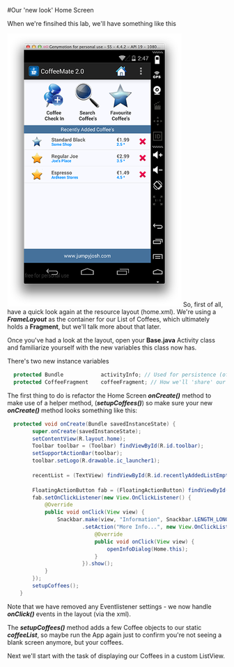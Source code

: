 #Our 'new look' Home Screen

When we're finsihed this lab, we'll have something like this

![](../img/lab0301.png)
So, first of all, have a quick look again at the resource layout (home.xml). We're using a <b><i>FrameLayout</i></b> as the container for our List of Coffees, which ultimately holds a <b>Fragment</b>, but we'll talk more about that later.

Once you've had a look at the layout, open your <b>Base.java</b> Activity class and familiarize yourself with the new variables this class now has. 

There's two new instance variables 

~~~java
  protected Bundle            activityInfo; // Used for persistence (of sorts)
  protected CoffeeFragment    coffeeFragment; // How we'll 'share' our List of Coffees between Activities
~~~

The first thing to do is refactor the Home Screen <b><i>onCreate()</i></b> method to make use of a helper method, (<b><i>setupCoffees()</i></b>) so make sure your new <b><i>onCreate()</i></b> method looks something like this:

~~~java
  protected void onCreate(Bundle savedInstanceState) {
        super.onCreate(savedInstanceState);
        setContentView(R.layout.home);
        Toolbar toolbar = (Toolbar) findViewById(R.id.toolbar);
        setSupportActionBar(toolbar);
        toolbar.setLogo(R.drawable.ic_launcher1);

        recentList = (TextView) findViewById(R.id.recentlyAddedListEmpty);

        FloatingActionButton fab = (FloatingActionButton) findViewById(R.id.fab);
        fab.setOnClickListener(new View.OnClickListener() {
            @Override
            public void onClick(View view) {
                Snackbar.make(view, "Information", Snackbar.LENGTH_LONG)
                        .setAction("More Info...", new View.OnClickListener() {
                            @Override
                            public void onClick(View view) {
                                openInfoDialog(Home.this);
                            }
                        }).show();
            }
        });
        setupCoffees();
    }
~~~

Note that we have removed any Eventlistener settings - we now handle <b><i>onClick()</i></b> events in the layout (via the xml).

The <b><i>setupCoffees()</i></b> method adds a few Coffee objects to our static <b><i>coffeeList</i></b>, so maybe run the App again just to confirm you're not seeing a blank screen anymore, but your coffees.

Next we'll start with the task of displaying our Coffees in a custom ListView.